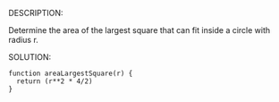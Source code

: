 DESCRIPTION:

Determine the area of the largest square that can fit inside a circle with radius r.

SOLUTION:
```
function areaLargestSquare(r) {
  return (r**2 * 4/2)
}
```
